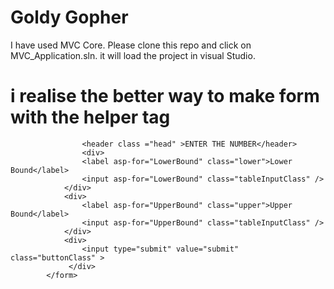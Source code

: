# Goldy Gopher
 I have used MVC Core. Please clone this repo and click on MVC_Application.sln. it will load the project in visual Studio. 
# i realise the better way to  make form with the helper tag


<form method="post" asp-controller="Home" asp-action="Index">
 
                    <header class ="head" >ENTER THE NUMBER</header>
                    <div>
                    <label asp-for="LowerBound" class="lower">Lower Bound</label>
                    <input asp-for="LowerBound" class="tableInputClass" />
                </div>
                <div>
                    <label asp-for="UpperBound" class="upper">Upper Bound</label>
                    <input asp-for="UpperBound" class="tableInputClass" />
                </div>
                <div>
                    <input type="submit" value="submit" class="buttonClass" >
                 </div>
            </form>
            
            
